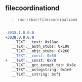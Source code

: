 ## filecoordinationd

> `/usr/sbin/filecoordinationd`

```diff

-3035.1.0.0.0
+3038.0.0.0.0
   __TEXT.__text: 0x18ac
   __TEXT.__auth_stubs: 0x190
   __TEXT.__objc_stubs: 0x260
-  __TEXT.__const: 0x80
+  __TEXT.__const: 0x78
   __TEXT.__gcc_except_tab: 0x6c
   __TEXT.__oslogstring: 0x1e0
   __TEXT.__cstring: 0xf1

```
